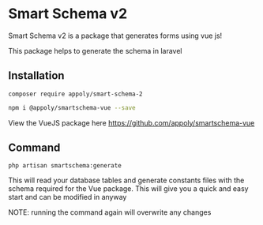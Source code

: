 # Smart Schema v2

Smart Schema v2 is a package that generates forms using vue js!

This package helps to generate the schema in laravel

## Installation

    composer require appoly/smart-schema-2

```bash
npm i @appoly/smartschema-vue --save
```

View the VueJS package here https://github.com/appoly/smartschema-vue

## Command

    php artisan smartschema:generate

This will read your database tables and generate constants files with the schema required for the Vue package. This will give you a quick and easy start and can be modified in anyway

NOTE: running the command again will overwrite any changes
